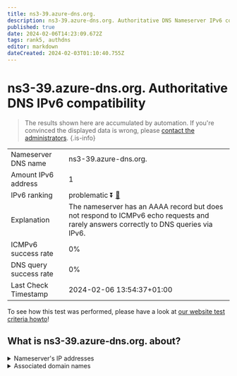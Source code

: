 ```yaml
---
title: ns3-39.azure-dns.org.
description: ns3-39.azure-dns.org. Authoritative DNS Nameserver IPv6 compatibility
published: true
date: 2024-02-06T14:23:09.672Z
tags: rank5, authdns
editor: markdown
dateCreated: 2024-02-03T01:10:40.755Z
---
```


# ns3-39.azure-dns.org. Authoritative DNS IPv6 compatibility

> The results shown here are accumulated by automation. If you're convinced the displayed data is wrong, please [contact the administrators](/howto/chat). 
{.is-info}




|   |   |
| - | - |
| Nameserver DNS name | ns3-39.azure-dns.org.
| Amount IPv6 address | 1
| IPv6 ranking | problematic :arrow_double_down: [🔗](/howto/ranking) |
| Explanation | The nameserver has an AAAA record but does not respond to ICMPv6 echo requests and rarely answers correctly to DNS queries via IPv6. |
| ICMPv6 success rate | 0%|
| DNS query success rate | 0% |
| Last Check Timestamp | 2024-02-06 13:54:37+01:00 |

To see how this test was performed, please have a look at [our website test criteria howto](/howto/testcriteria/authdns)!


## What is ns3-39.azure-dns.org. about?




<details>
<summary>Nameserver's IP addresses</summary>

2a01:111:4000:10::27

</details>



<details>
<summary>Associated domain names</summary>

www.microsoft.com

</details>
